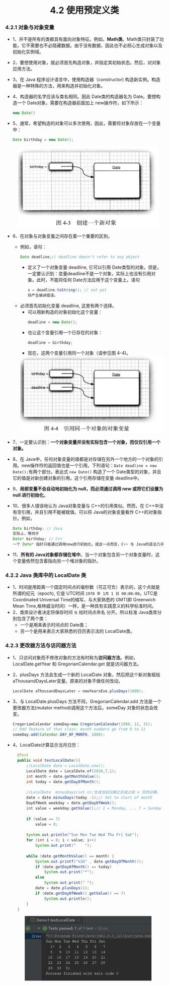 <div align=center><h1>4.2 使用预定义类</h1></div>

### 4.2.1 对象与对象变量

* 1、并不是所有的类都具有面向对象特征。例如，**Math类**。Math类只封装了功能，它不需要也不必隐藏数据。由于没有数据，因此也不必担心生成对象以及初始化实例域。
* 2、要想使用对象，就必须首先构造对象，并指定其初始状态。然后，对对象应用方法。
* 3、在 Java 程序设计语言中，使用构造器（constructor) 构造新实例。构造器是一种特殊的方法，用来构造并初始化对象。
* 4、构造器的名字应该与类名相同。因此 Date类的构造器名为 Date。要想构造一个 Date对象，需要在构造器前面加上 new操作符，如下所示：
  ```java
  new Date()
  ```
* 5、通常，希望构造的对象可以多次使用，因此，需要将对象存放在一个变量中：
  ```java
  Date birthday = new Date();
  ```
  <div align="center"><img src="./img/002.png"/></div>

* 6、在对象与对象变量之间存在着一个重要的区别。
	* 例如，语句：
	  ```java
	  Date deadline;// deadline doesn't refer to any object
	  ```
		* 定义了一个对象变量 deadline, 它可以引用 Date类型的对象。但是，一定要认识到：变量deadline不是一个对象，实际上也没有引用对象。此时，不能将任何 Date方法应用于这个变量上。语句
		  ```java
		  s = deadline.toString(); // not yet
		  将产生编译错误。
		  ```
	* 必须首先初始化变量 deadline, 这里有两个选择。
		* 可以用新构造的对象初始化这个变量：
		  ```java
		  deadline = new Date();
		  ```
		* 也让这个变量引用一个已存在的对象：
		  ```java
		  deadline = birthday;
		  ```
		* 现在，这两个变量引用同一个对象（请参见图 4-4)。
  		<div align="center"><img src="./img/003.png"/></div>
* 7、一定要认识到：**一个对象变量并没有实际包含一个对象，而仅仅引用一个对象。**
* 8、在 Java中，任何对象变量的值都是对存储在另外一个地方的一个对象的引用。new操作符的返回值也是一个引用。下列语句：`Date deadline = new Date();`有两个部分。表达式 `new Date()` 构造了一个 Date类型的对象，并且它的值是对新创建对象的引用。这个引用存储在变量 deadline中。
* 9、**局部变量不会自动地初始化为 null，而必须通过调用 new 或将它们设置为 null 进行初始化**。
* 10、很多人错误地认为 Java对象变量与 C++的引用类似。然而，在 C++中没有空引用，并且引用不能被赋值。可以将 Java的对象变量看作 C++的对象指针。例如，
  ```java
  Date birthday; // Java
  实际上，等同于
  Date* birthday; // C++
  一个 Date* 指针只能通过调用new进行初始化。就这一点而言，C++ 与 Java的语法几乎是一样的。
  ```
* 11、**所有的 Java对象都存储在堆中**。当一个对象包含另一个对象变量时，这个变量依然包含着指向另一个堆对象的指针。

### 4.2.2  Java 类库中的 LocalDate 类

* 1、时间是用距离一个固定时间点的毫秒数（可正可负）表示的，这个点就是所谓的纪元（epoch), 它是 UTC时间 `1970 年 1月 1 日 00:00:00`。UTC是 Coordinated Universal Time的缩写，与大家熟悉的 GMT(即 Greenwich Mean Time,格林威治时间）一样，是一种具有实践意义的科学标准时间。
* 2、类库设计者决定将保存时间 ` 与 ` 给时间点命名 分开。所以标准 Java类库分别包含了两个类：
	* 一个是用来表示时间点的 Date类；
	* 另一个是用来表示大家熟悉的日历表示法的 LocalDate类。
	
### 4.2.3 **更改器方法与访问器方法**

* 1、只访问对象而不修改对象的方法有时称为**访问器方法**。例如，LocalDate.getYear 和 GregorianCalendar.get 就是访问器方法。
* 2、plusDays 方法会生成一个新的 LocalDate 对象，然后把这个新对象赋给 aThousandDaysLater变量。原来的对象不做任何改动。
  ```java
  LocalDate aThousandDaysLater = newYearsEve.plusDays(1000);
  ```
* 3、与 LocalDate.plusDays 方法不同，GregorianCalendar.add 方法是一个更改器方法(mutator method)调用这个方法后，someDay 对象的状态会改变。
  ```java
  CregorianCalendar someDay=new CregorianCalendar(1999, 11, 31);
  // Odd feature of that class: month numbers go from 0 to 11
  someDay.add(Calendar.DAY_0F_M0NTH, 1000);
  ```
* 4、LocalDate计算显示当月日历：
  ```java
    @Test
    public void testLocalDate(){
        //LocalDate date = LocalDate.now();
        LocalDate date = LocalDate.of(2018,7,1);
        int month = date.getMonthValue();
        int today = date.getDayOfMonth();

        //LocalDate  minusDays(int n);生成当前日期之后或之前 n 天的日期。
        date = date.minusDays(today -1);// Set to start of month
        DayOfWeek weekday = date.getDayOfWeek();
        int value = weekday.getValue();// 1 = Monday, ... 7 = Sunday

        if (value == 7)
            value = 0;

        System.out.println("Sun Mon Tue Wed Thu Fri Sat");
        for (int i = 0; i < value; i++)
            System.out.print("    ");

        while (date.getMonthValue() == month) {
            System.out.printf("%3d" , date.getDayOfMonth());
            if (date.getDayOfMonth() == today)
                System.out.print("*");
            else
                System.out.print(" ");
            date = date.plusDays(1);
            if (date.getDayOfWeek().getValue() == 7)
                System.out.println();
        }
    }
  ```

  <div align="center"><img src="./img/004.png"/></div>